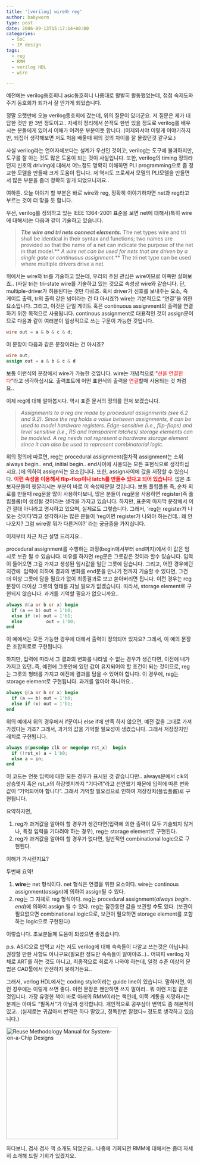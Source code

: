 ```yaml
---
title: '[verilog] wire와 reg'
author: babyworm
type: post
date: 2006-09-13T15:17:14+00:00
categories:
  - SoC
  - IP design
tags:
  - reg
  - RMM
  - verilog HDL
  - wire

---
```

예전에는 verilog동호회니 asic동호회니 나름대로 활발히 활동했었는데, 점점 숙제도와주기 동호회가 되가서 잘 안가게 되었습니다.

정말 오랫만에 오늘 verilog동호회에 갔는데, 위의 질문이 있더군요. 저 질문은 제가 대답한 것만 한 3번 정도이고.. 자세히 정리해서 쓴적도 한번 있을 정도로 verilog를 배우시는 분들에게 있어서 이해가 어려운 부분이듯 합니다. (이제와서야 이렇게 이야기하지만, 되집어 생각해보면 저도 처음 배울때 위의 것의 차이를 잘 몰랐던것 같구요.)

사실 verilog라는 언어자체보다는 설계가 우선인 것이고, verilog는 도구에 불과하지만, 도구를 잘 아는 것도 많은 도움이 되는 것이 사실입니다. 또한, verilog의 timing 정의라던지 신호의 driving에 대해서 어느정도 명확히 이해하면 PLI programming으로 좀 정교한 모델을 만들때 크게 도움이 됩니다.
저 역시도 프로세서 모델의 PLI모델을 만들면서 많은 부분을 좀더 정확히 알게 되었으니까요..

여하튼. 오늘 이야기 할 부분은 바로 wire와 reg, 정확히 이야기하자면 net과 reg라고 부르는 것이 더 맞을 듯 합니다.

우선, verilog를 정의하고 있는 IEEE 1364-2001 표준을 보면 net에 대해서(특히 wire에 대해서)는 다음과 같이 기술하고 있습니다.

> **_The wire and tri nets connect elements._** The net types wire and tri shall be identical in their syntax and functions; two names are provided so that the name of a net can indicate the purpose of the net in that model.** _A wire net can be used for nets that are driven by a single gate or continuous assignment._** The tri net type can be used where multiple drivers drive a net.

위에서는 wire와 tri를 기술하고 있는데, 우리의 주된 관심은 wire이므로 이쪽만 살펴보죠.. (사실 tri는 tri-state wire를 기술하고 있는 것으로 속성상 wire와 같습니다. 단, multiple-driver가 허용된다는 것만 다르죠. 혹시 driver가 신호를 보내주는 요소, 즉 게이트 출력, tr의 출력 같은 넘이라는 건 다 아시죠?)
wire는 기본적으로 “연결”을 위한 요소입니다. 그리고, 이것은 단일 게이트 혹은 continuous assignment의 출력을 연결하기 위한 목적으로 사용됩니다.
continous assignment로 대표적인 것이 assign문이므로 다음과 같이 여러분이 일상적으로 쓰는 구문이 가능한 것입니다.

```verilog
wire out = a & b & c & d;
```

이 문장이 다음과 같은 문장이라는 건 아시죠?

```verilog
wire out;
assign out = a & b & c & d
```

보통 이런식의 문장에서 wire가 가능한 것입니다. wire는 개념적으로 “<span style="color: #ff0000;">선을 연결한다</span>“라고 생각하십시요.
출력포트에 어떤 표현식의 출력을 <span style="color: #ff0000;">연결</span>할때 사용되는 것 처럼요..

이제 reg에 대해 알아봅시다. 역시 표준 문서의 정의를 먼저 보겠습니다.

> _Assignments to a reg are made by procedural assignments (see 6.2 and 9.2). Since the reg holds a value between assignments, it can be used to model hardware registers. Edge-sensitive (i.e., flip-flops) and level sensitive (i.e., RS and transparent latches) storage elements can be modeled. A reg needs not represent a hardware storage element since it can also be used to represent combinatorial logic._

위의 정의에 따르면, reg는 procedural assignment(절차적 assignment는 소위 always begin.. end, initial begin.. end사이에 사용되는 모든 표현식으로 생각하십시요..)에 의하여 assign되는 요소입니다. 또한, assign사이에 값을 저장할 수 있습니다. <span style="color: #ff0000;"><strong>이런 속성을 이용해서 flip-flop이나 latch를 만들수 있다고 되어 있습니다</strong></span>. 많은 초보자분들이 헷깔리시는 부분이 바로 이 속성때문일 것입니다. 보통 플립플롭 즉, 순차 회로를 만들때 reg문을 많이 사용하다보니, 많은 분들이 reg문을 사용하면 register(즉 플립플롭)이 생성될 것이라는 생각을 가지고 있습니다.
하지만, 표준의 마지막 문장에서 이건 절대 아니라고 명시하고 있으며, 실제로도 그렇습니다.
그래서, ‘reg는 register가 나오는 것이다’라고 생각하시는 많은 분들이 ‘reg이면 register가 나와야 하는건데.. 왜 안나오지? 그럼 wire랑 뭐가 다른거야?’ 라는 궁금증을 가지십니다.

이제부터 차근 차근 설명 드리지요..

procedural assignment를 수행하는 과정(begin에서부터 end까지)에서 이 값은 임시로 보관 될 수 있습니다.
비유를 하자면 reg문은 그릇같은 것이라 할수 있습니다. 입력이 들어오면 그걸 가지고 생성된 임시값을 일단 그릇에 담습니다. 그리고, 어떤 경우에던지간에  입력에 의하여 결과의 변화를 end문을 만나기 전까지 기술할 수 있다면, 그건 더 이상 그릇에 담을 필요가 없이 최종결과로 보고 쏟아버리면 됩니다.
이런 경우는 reg문장이 더이상 그릇의 형태를 지닐 필요가 없겠습니다.
따라서, storage element로 구현되지 않습니다. 과거를 기억할 필요가 없으니까요..

```verilog
always @(a or b or x) begin
  if (a == b) out = 1'b0;
  else if (x) out = 1'b1;
  else         out = 1'b0;
end
```

이 예에서는 모든 가능한 경우에 대해서 출력이 정의되어 있지요? 그래서, 이 예의 문장은 조합회로로 구현됩니다.

하지만, 입력에 따라서 그 결과의 변화를 나타낼 수 없는 경우가 생긴다면, 이전에 내가 가지고 있던..즉, 예전에 그릇안에 있던 값이 유지되어야 할 조건이 되는 것이므로, reg는 그릇의 형태를 가지고 예전에 결과를 담을 수 있어야 합니다.
이 경우에, reg는 storage element로 구현됩니다. 과거를 알아야 하니까요..

```verilog
always @(a or b or x) begin
  if (a == b) out = 1'b0;
  else if (x) out = 1'b1;
end
```

위의 예에서 위의 경우에서 if문이나 else if에 만족 하지 않으면, 예전 값을 그대로 가져 가겠다는 거죠? 그래서, 과거의 값을 기억할 필요성이 생겼습니다. 그래서 저장장치인 래치로 구현됩니다.

```verilog
always @(posedge clk or negedge rst_x)  begin
  if (!rst_x) a = 1'b0;
  else a = in;
end
```

이 코드는 언듯 입력에 대한 모든 경우가 표시된 것 같습니다만.. always문에서 clk의 상승엣지 혹은 rst_x의 하강엣지까지 “기다려”라고 선언했기 때문에 입력에 따른 변화값이 “기억되어야 합니다”. 그래서 기억할 필요성으로 인하여 저장장치(플립플롭)로 구현됩니다.

요약하자면,
1) reg가 과거값을 알아야 할 경우가 생긴다면(입력에 의한 출력이 모두 기술되지 않거나, 특정 입력을 기다려야 하는 경우), reg는 storage element로 구현된다.
2) reg가 과거값을 알아야 할 경우가 없다면, 일반적인 combinational logic으로 구현된다.

이해가 가시런지요?

두번째 요약!

1) **wire**는 net 형식이다. net 형식은 연결을 위한 요소이다. wire는 continous assignment(_assign_)에 의하여 assign될 수 있다.
2) reg는 그 자체로 reg 형식이다. reg는 procedural assignment(_always begin.. end_)에 의하여 assign 될 수 있다. reg는 잠깐동안 값을 보관할 **수도** 있다. (보관이 필요없으면 combinational logic으로, 보관이 필요하면 storage element를 포함하는 logic으로 구현된다)

이렇습니다.
초보분들께 도움이 되셨으면 좋겠습니다.

p.s.
ASIC으로 밥먹고 사는 저도 verilog에 대해 속속들이 다알고 쓰는것은 아닙니다. 권장할 만한 사항도 아니구요(필요한 정도만 속속들이 알아야죠..).. 어짜피 verilog 자체로 ART를 하는 것도 아니고, 최종적으로 회로가 나와야 하는데, 일정 수준 이상의 문법은 CAD툴에서 안전하지 못하거든요..

그래서, verlog HDL에서는 coding style이라는 guide line이 있습니다.
말하자면, 이런 경우에는 이렇게 쓰면 좋다. 이런 문장은 왠만하면 쓰지 말아라.. 뭐 이런 지침 같은 것입니다. 가장 유명한 책이 바로 아래의 RMM이라는 책인데, 이쪽 계통을 지망하시는 분께는 아마도 “필독서”가 아닐까 생각합니다. 개인적으로 공부삼아 번역도 좀 해본적이 있고.. (실제로는 귀찮아서 번역은 하다 말았고, 정독한번 잘했다~ 정도로 생각하고 있습니다.)

[<img loading="lazy" decoding="async" class="alignnone" title="Reuse Methodology Manual for System-on-a-Chip Designs" src="https://ecx.images-amazon.com/images/I/41JE3t%2BAoLL._BO2,204,203,200_PIsitb-sticker-arrow-click,TopRight,35,-76_AA300_SH20_OU01_.jpg" width="300">][1]

하다보니, 겸사 겸사 책 소개도 되었군요.. 나중에 기회되면 RMM에 대해서는 좀더 자세히 소개해 드릴 기회가 있겠지요.

 [1]: http://www.amazon.com/Reuse-Methodology-Manual-System--Designs/dp/0387740988/ref=sr_1_1?s=books&ie=UTF8&qid=1334505770&sr=1-1
